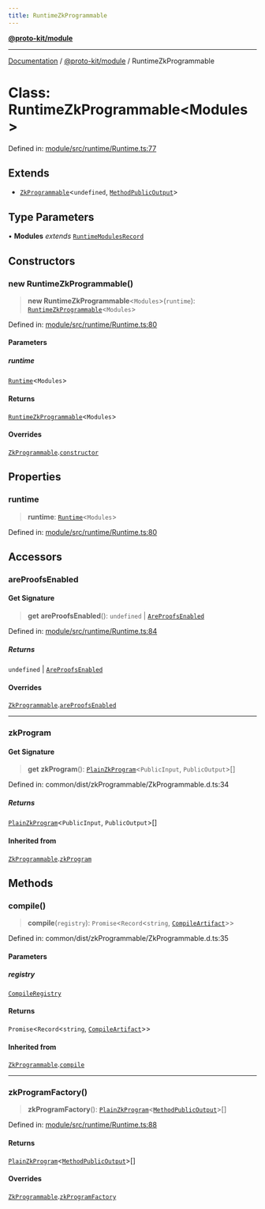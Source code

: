 ```yaml
---
title: RuntimeZkProgrammable
---
```


[**@proto-kit/module**](../README.md)

***

[Documentation](../../../README.md) / [@proto-kit/module](../README.md) / RuntimeZkProgrammable

# Class: RuntimeZkProgrammable\<Modules\>

Defined in: [module/src/runtime/Runtime.ts:77](https://github.com/proto-kit/framework/blob/4d6b3b6da51b3edee0fbf25ce72c1f59ec61e891/packages/module/src/runtime/Runtime.ts#L77)

## Extends

- [`ZkProgrammable`](../../common/classes/ZkProgrammable.md)\<`undefined`, [`MethodPublicOutput`](../../protocol/classes/MethodPublicOutput.md)\>

## Type Parameters

• **Modules** *extends* [`RuntimeModulesRecord`](../type-aliases/RuntimeModulesRecord.md)

## Constructors

### new RuntimeZkProgrammable()

> **new RuntimeZkProgrammable**\<`Modules`\>(`runtime`): [`RuntimeZkProgrammable`](RuntimeZkProgrammable.md)\<`Modules`\>

Defined in: [module/src/runtime/Runtime.ts:80](https://github.com/proto-kit/framework/blob/4d6b3b6da51b3edee0fbf25ce72c1f59ec61e891/packages/module/src/runtime/Runtime.ts#L80)

#### Parameters

##### runtime

[`Runtime`](Runtime.md)\<`Modules`\>

#### Returns

[`RuntimeZkProgrammable`](RuntimeZkProgrammable.md)\<`Modules`\>

#### Overrides

[`ZkProgrammable`](../../common/classes/ZkProgrammable.md).[`constructor`](../../common/classes/ZkProgrammable.md#constructors)

## Properties

### runtime

> **runtime**: [`Runtime`](Runtime.md)\<`Modules`\>

Defined in: [module/src/runtime/Runtime.ts:80](https://github.com/proto-kit/framework/blob/4d6b3b6da51b3edee0fbf25ce72c1f59ec61e891/packages/module/src/runtime/Runtime.ts#L80)

## Accessors

### areProofsEnabled

#### Get Signature

> **get** **areProofsEnabled**(): `undefined` \| [`AreProofsEnabled`](../../common/interfaces/AreProofsEnabled.md)

Defined in: [module/src/runtime/Runtime.ts:84](https://github.com/proto-kit/framework/blob/4d6b3b6da51b3edee0fbf25ce72c1f59ec61e891/packages/module/src/runtime/Runtime.ts#L84)

##### Returns

`undefined` \| [`AreProofsEnabled`](../../common/interfaces/AreProofsEnabled.md)

#### Overrides

[`ZkProgrammable`](../../common/classes/ZkProgrammable.md).[`areProofsEnabled`](../../common/classes/ZkProgrammable.md#areproofsenabled)

***

### zkProgram

#### Get Signature

> **get** **zkProgram**(): [`PlainZkProgram`](../../common/interfaces/PlainZkProgram.md)\<`PublicInput`, `PublicOutput`\>[]

Defined in: common/dist/zkProgrammable/ZkProgrammable.d.ts:34

##### Returns

[`PlainZkProgram`](../../common/interfaces/PlainZkProgram.md)\<`PublicInput`, `PublicOutput`\>[]

#### Inherited from

[`ZkProgrammable`](../../common/classes/ZkProgrammable.md).[`zkProgram`](../../common/classes/ZkProgrammable.md#zkprogram)

## Methods

### compile()

> **compile**(`registry`): `Promise`\<`Record`\<`string`, [`CompileArtifact`](../../common/interfaces/CompileArtifact.md)\>\>

Defined in: common/dist/zkProgrammable/ZkProgrammable.d.ts:35

#### Parameters

##### registry

[`CompileRegistry`](../../common/classes/CompileRegistry.md)

#### Returns

`Promise`\<`Record`\<`string`, [`CompileArtifact`](../../common/interfaces/CompileArtifact.md)\>\>

#### Inherited from

[`ZkProgrammable`](../../common/classes/ZkProgrammable.md).[`compile`](../../common/classes/ZkProgrammable.md#compile)

***

### zkProgramFactory()

> **zkProgramFactory**(): [`PlainZkProgram`](../../common/interfaces/PlainZkProgram.md)\<[`MethodPublicOutput`](../../protocol/classes/MethodPublicOutput.md)\>[]

Defined in: [module/src/runtime/Runtime.ts:88](https://github.com/proto-kit/framework/blob/4d6b3b6da51b3edee0fbf25ce72c1f59ec61e891/packages/module/src/runtime/Runtime.ts#L88)

#### Returns

[`PlainZkProgram`](../../common/interfaces/PlainZkProgram.md)\<[`MethodPublicOutput`](../../protocol/classes/MethodPublicOutput.md)\>[]

#### Overrides

[`ZkProgrammable`](../../common/classes/ZkProgrammable.md).[`zkProgramFactory`](../../common/classes/ZkProgrammable.md#zkprogramfactory)
